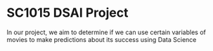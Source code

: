 # SC1015 DSAI Project
 In our project, we aim to determine if we can use certain variables of movies to make predictions about its success using Data Science

